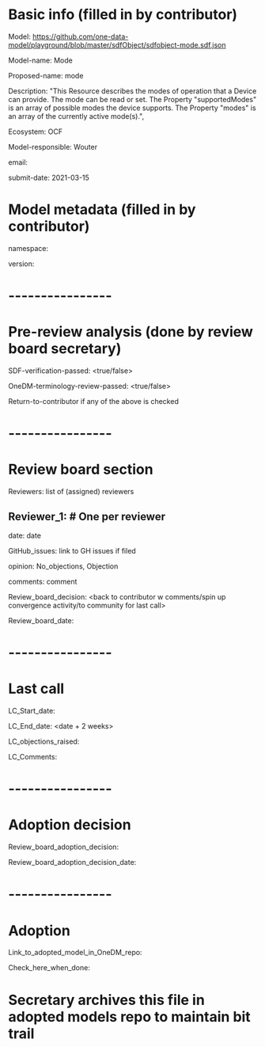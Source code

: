 # Basic info (filled in by contributor)

Model: https://github.com/one-data-model/playground/blob/master/sdfObject/sdfobject-mode.sdf.json


Model-name: Mode

Proposed-name: mode

Description: "This Resource describes the modes of operation that a Device can provide. The mode can be read or set. The Property \"supportedModes\" is an array of possible modes the device supports. The Property \"modes\" is an array of the currently active mode(s).",


Ecosystem: OCF

Model-responsible: Wouter

email: <of promotor>

submit-date: 2021-03-15

# Model metadata (filled in by contributor)

namespace: <namespace>

version: <commit-hash>

# ----------------

# Pre-review analysis (done by review board secretary)

SDF-verification-passed: <true/false>

OneDM-terminology-review-passed: <true/false>

Return-to-contributor if any of the above is checked


# ----------------

# Review board section

Reviewers: list of (assigned) reviewers

## Reviewer_1:     # One per reviewer

date: date

GitHub_issues: link to GH issues if filed

opinion: No_objections, Objection

comments: comment

Review_board_decision: <back to contributor w comments/spin up \
    convergence activity/to community for last call>

Review_board_date: <date>

# ----------------

# Last call

LC_Start_date: <date>

LC_End_date: <date + 2 weeks>

LC_objections_raised: <list>

LC_Comments: <need some way to feedback comments>

# ----------------

# Adoption decision

Review_board_adoption_decision: <tbd>

Review_board_adoption_decision_date: <date>

# ----------------

# Adoption

Link_to_adopted_model_in_OneDM_repo: <url>

Check_here_when_done: <X>

# Secretary archives this file in adopted models repo to maintain bit trail
